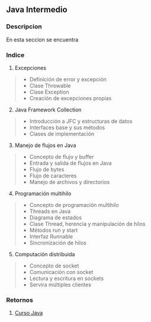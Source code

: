 ## Java Intermedio
### Descripcion
En esta seccion se encuentra

### Indice
1. Excepciones

>* Definición de error y excepción
>* Clase Throwable
>* Clase Exception
>* Creación de excepciones propias

2. Java Framework Collection

>* Introducción a JFC y estructuras de datos
>* Interfaces base y sus métodos
>* Clases de implementación

3. Manejo de flujos en Java

>* Concepto de flujo y buffer
>* Entrada y salida de flujos en Java
>* Flujo de bytes
>* Flujo de caracteres
>* Manejo de archivos y directorios

4. Programación multihilo

>* Concepto de programación multihilo
>* Threads en Java
>* Diagrama de estados
>* Clase Thread, herencia y manipulación de hilos
>* Métodos run y start
>* Interfaz Runnable
>* Sincronización de hilos

5. Computación distribuida

>* Concepto de socket
>* Comunicación con socket
>* Lectura y escritura en sockets
>* Servira múltiples clientes

### Retornos
1. [Curso Java](https://github.com/patoba/Curso-Java 'Curso Java')
